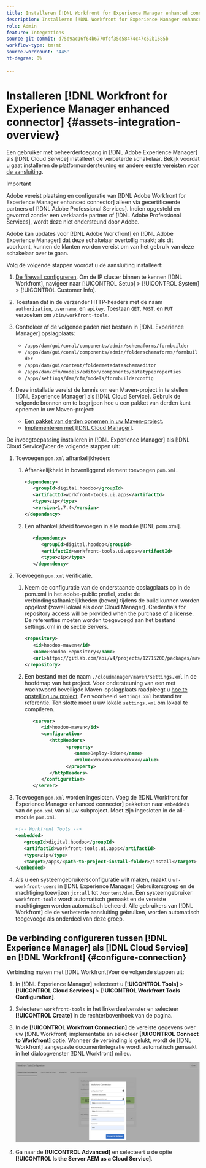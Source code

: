 ```yaml
---
title: Installeren [!DNL Workfront for Experience Manager enhanced connector]
description: Installeren [!DNL Workfront for Experience Manager enhanced connector]
role: Admin
feature: Integrations
source-git-commit: d75d9ac16f64b6770fcf35d58474c47c52b1585b
workflow-type: tm+mt
source-wordcount: '445'
ht-degree: 0%

---
```



# Installeren [!DNL Workfront for Experience Manager enhanced connector] {#assets-integration-overview}

Een gebruiker met beheerdertoegang in [!DNL Adobe Experience Manager] als [!DNL Cloud Service] installeert de verbeterde schakelaar. Bekijk voordat u gaat installeren de platformondersteuning en andere [eerste vereisten voor de aansluiting](https://one.workfront.com/s/csh?context=2467&amp;pubname=the-new-workfront-experience).

>[!IMPORTANT]
>
>Adobe vereist plaatsing en configuratie van [!DNL Adobe Workfront for Experience Manager enhanced connector] alleen via gecertificeerde partners of [!DNL Adobe Professional Services]. Indien opgesteld en gevormd zonder een verklaarde partner of [!DNL Adobe Professional Services], wordt deze niet ondersteund door Adobe.
>
>Adobe kan updates voor [!DNL Adobe Workfront] en [!DNL Adobe Experience Manager] dat deze schakelaar overtollig maakt; als dit voorkomt, kunnen de klanten worden vereist om van het gebruik van deze schakelaar over te gaan.

Volg de volgende stappen voordat u de aansluiting installeert:

1. [De firewall configureren](https://one.workfront.com/s/document-item?bundleId=the-new-workfront-experience&amp;topicId=Content%2FAdministration_and_Setup%2FGet_started-WF_administration%2Fconfigure-your-firewall.html). Om de IP cluster binnen te kennen [!DNL Workfront], navigeer naar [!UICONTROL Setup] > [!UICONTROL System] > [!UICONTROL Customer Info].

1. Toestaan dat in de verzender HTTP-headers met de naam `authorization`, `username`, en `apikey`. Toestaan `GET`, `POST`, en `PUT` verzoeken om `/bin/workfront-tools`.

1. Controleer of de volgende paden niet bestaan in [!DNL Experience Manager] opslagplaats:

   * `/apps/dam/gui/coral/components/admin/schemaforms/formbuilder`
   * `/apps/dam/gui/coral/components/admin/folderschemaforms/formbuilder`
   * `/apps/dam/gui/content/foldermetadataschemaeditor`
   * `/apps/dam/cfm/models/editor/components/datatypeproperties`
   * `/apps/settings/dam/cfm/models/formbuilderconfig`

1. Deze installatie vereist de kennis om een Maven-project in te stellen [!DNL Experience Manager] als [!DNL Cloud Service]. Gebruik de volgende bronnen om te begrijpen hoe u een pakket van derden kunt opnemen in uw Maven-project:

   * [Een pakket van derden opnemen in uw Maven-project](https://experienceleague.adobe.com/docs/experience-manager-cloud-service/implementing/deploying/overview.html#including-third-party).
   * [Implementeren met [!DNL Cloud Manager]](https://experienceleague.adobe.com/docs/experience-manager-cloud-service/implementing/using-cloud-manager/deploy-code.html).

De invoegtoepassing installeren in [!DNL Experience Manager] als [!DNL Cloud Service]Voer de volgende stappen uit:

1. Toevoegen `pom.xml` afhankelijkheden:

   1. Afhankelijkheid in bovenliggend element toevoegen `pom.xml`.

      ```XML
      <dependency>
         <groupId>digital.hoodoo</groupId>
         <artifactId>workfront-tools.ui.apps</artifactId>
         <type>zip</type>
         <version>1.7.4</version>
      </dependency>
      ```

   1. Een afhankelijkheid toevoegen in alle module [!DNL pom.xml].

      ```XML
         <dependency>
            <groupId>digital.hoodoo</groupId>
            <artifactId>workfront-tools.ui.apps</artifactId>
            <type>zip</type>
         </dependency>
      ```

1. Toevoegen `pom.xml` verificatie.

   1. Neem de configuratie van de onderstaande opslagplaats op in de pom.xml in het adobe-public profiel, zodat de verbindingsafhankelijkheden (boven) tijdens de build kunnen worden opgelost (zowel lokaal als door Cloud Manager). Credentials for repository access will be provided when the purchase of a license. De referenties moeten worden toegevoegd aan het bestand settings.xml in de sectie Servers.

      ```XML
      <repository>
         <id>hoodoo-maven</id>
         <name>Hoodoo Repository</name>
         <url>https://gitlab.com/api/v4/projects/12715200/packages/maven</url>
      </repository>
      ```

   1. Een bestand met de naam `./cloudmanager/maven/settings.xml` in de hoofdmap van het project. Voor ondersteuning van een met wachtwoord beveiligde Maven-opslagplaats raadpleegt u [hoe te opstelling uw project](/help/implementing/cloud-manager/getting-access-to-aem-in-cloud/setting-up-project.md). Een voorbeeld `settings.xml` bestand ter referentie. Ten slotte moet u uw lokale `settings.xml` om lokaal te compileren.

      ```XML
         <server>
            <id>hoodoo-maven</id>
            <configuration>
               <httpHeaders>
                     <property>
                        <name>Deploy-Token</name>
                        <value>xxxxxxxxxxxxxxxx</value>
                     </property>
               </httpHeaders>
            </configuration>
         </server>
      ```

1. Toevoegen `pom.xml` worden ingesloten. Voeg de [!DNL Workfront for Experience Manager enhanced connector] pakketten naar `embeddeds` van de `pom.xml` van al uw subproject. Moet zijn ingesloten in de all-module `pom.xml`.

   ```XML
   <!-- Workfront Tools -->
   <embedded>
      <groupId>digital.hoodoo</groupId>
      <artifactId>workfront-tools.ui.apps</artifactId>
      <type>zip</type>
      <target>/apps/<path-to-project-install-folder>/install</target>
   </embedded>
   ```

1. Als u een systeemgebruikersconfiguratie wilt maken, maakt u `wf-workfront-users` in [!DNL Experience Manager] Gebruikersgroep en de machtiging toewijzen `jcr:all` tot `/content/dam`. Een systeemgebruiker `workfront-tools` wordt automatisch gemaakt en de vereiste machtigingen worden automatisch beheerd. Alle gebruikers van [!DNL Workfront] die de verbeterde aansluiting gebruiken, worden automatisch toegevoegd als onderdeel van deze groep.

## De verbinding configureren tussen [!DNL Experience Manager] als [!DNL Cloud Service] en [!DNL Workfront] {#configure-connection}

Verbinding maken met [!DNL Workfront]Voer de volgende stappen uit:

1. In [!DNL Experience Manager] selecteert u **[!UICONTROL Tools]** > **[!UICONTROL Cloud Services]** > **[!UICONTROL Workfront Tools Configuration]**.

1. Selecteren `workfront-tools` in het linkerdeelvenster en selecteer **[!UICONTROL Create]** in de rechterbovenhoek van de pagina.

1. In de **[!UICONTROL Workfront Connection]** de vereiste gegevens over uw [!DNL Workfront] implementatie en selecteer **[!UICONTROL Connect to Workfront]** optie. Wanneer de verbinding is gelukt, wordt de [!DNL Workfront] aangepaste documentintegratie wordt automatisch gemaakt in het dialoogvenster [!DNL Workfront] milieu.

   ![Verbinden [!DNL Experience Manager] en [!DNL Workfront]](/help/assets/assets/wf-connection-config.png)

1. Ga naar de **[!UICONTROL Advanced]** en selecteert u de optie **[!UICONTROL Is the Server AEM as a Cloud Service]**.
